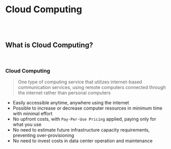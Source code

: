 # Cloud Computing

<br>

<br>

## What is Cloud Computing?

<br>

### Cloud Computing

> One type of computing service that utilizes internet-based communication services, using remote computers connected through the internet rather than personal computers

- Easily accessible anytime, anywhere using the internet
- Possible to increase or decrease computer resources in minimum time with minimal effort
- No upfront costs, with `Pay-Per-Use Pricing` applied, paying only for what you use
- No need to estimate future infrastructure capacity requirements, preventing over-provisioning
- No need to invest costs in data center operation and maintenance

<br> 
